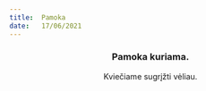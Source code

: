 ```yaml
---
title:  Pamoka
date:   17/06/2021
---
```


### <center>Pamoka kuriama.</center>
<center>Kviečiame sugrįžti vėliau.</center>